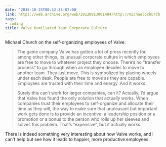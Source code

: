 ```yaml
---
date: '2018-10-25T00:52:38-07:00'
link: https://web.archive.org/web/20120913001404/http://michaelochurch.wordpress.com:80/2012/08/09/dont-look-now-but-valve-just-humiliated-your-corporate-culture/
tags:
- coding
title: Valve Humiliated Your Corporate Culture
---
```


Michael Church on the self-organizing employees of Valve:

>The game company Valve has gotten a lot of press recently for, among other things, its unusual corporate culture in which employees are free to move to whatever project they choose. There’s no “transfer process” to go through when an employee decides to move to another team. They just move. This is symbolized by placing wheels under each desk. People are free to move as they are capable. Employees are trusted with their time and energy. And it works.
>
>Surely this can’t work for larger companies, can it? Actually, I’d argue that Valve has found the only solution that actually works. When companies trust their employees to self-organize and allocate their time as they will, the way to make sure that unpleasant but important work gets done is to provide an incentive: a leadership position or a promotion or a bonus to the person who rolls up her sleeves and solves this problem. That’s “expensive”, but it actually works.

There is indeed something very interesting about how Valve works, and I can't help but see how it leads to happier, more productive employees.
